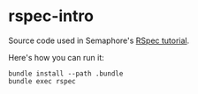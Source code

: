 # rspec-intro

Source code used in Semaphore's [RSpec
tutorial](https://semaphoreci.com/community/tutorials/getting-started-with-rspec).

Here's how you can run it:

```
bundle install --path .bundle
bundle exec rspec
```
